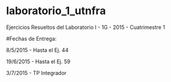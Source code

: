 # laboratorio_1_utnfra
Ejercicios Resueltos del Laboratorio I - 1G - 2015 - Cuatrimestre 1 


#Fechas de Entrega:

8/5/2015 - Hasta el Ej. 44

19/6/2015 - Hasta el Ej. 59

3/7/2015 - TP Integrador



